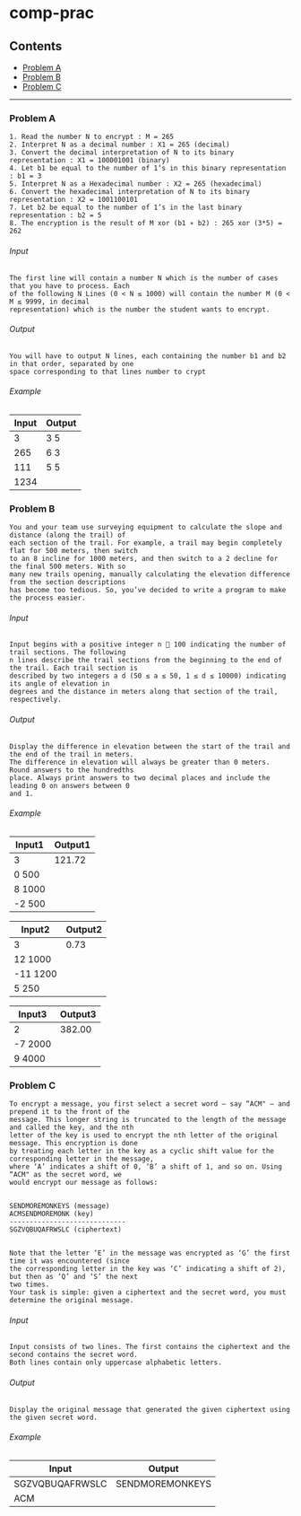 # comp-prac

## Contents
* [Problem A](#a)
* [Problem B](#b)
* [Problem C](#c)

---

### <a name="a"></a>Problem A
    1. Read the number N to encrypt : M = 265
    2. Interpret N as a decimal number : X1 = 265 (decimal)
    3. Convert the decimal interpretation of N to its binary representation : X1 = 100001001 (binary)
    4. Let b1 be equal to the number of 1’s in this binary representation : b1 = 3
    5. Interpret N as a Hexadecimal number : X2 = 265 (hexadecimal)
    6. Convert the hexadecimal interpretation of N to its binary representation : X2 = 1001100101
    7. Let b2 be equal to the number of 1’s in the last binary representation : b2 = 5
    8. The encryption is the result of M xor (b1 ∗ b2) : 265 xor (3*5) = 262

###### Input
    The first line will contain a number N which is the number of cases that you have to process. Each
    of the following N Lines (0 < N ≤ 1000) will contain the number M (0 < M ≤ 9999, in decimal
    representation) which is the number the student wants to encrypt.

###### Output
    You will have to output N lines, each containing the number b1 and b2 in that order, separated by one
    space corresponding to that lines number to crypt

###### Example

| Input | Output |
|-------|--------|
| 3     | 3 5    |
| 265   | 6 3    |
| 111   | 5 5    |
| 1234  |        |

### <a name="b"></a>Problem B
    You and your team use surveying equipment to calculate the slope and distance (along the trail) of
    each section of the trail. For example, a trail may begin completely flat for 500 meters, then switch
    to an 8 incline for 1000 meters, and then switch to a 2 decline for the final 500 meters. With so
    many new trails opening, manually calculating the elevation difference from the section descriptions
    has become too tedious. So, you’ve decided to write a program to make the process easier.

###### Input
    Input begins with a positive integer n  100 indicating the number of trail sections. The following
    n lines describe the trail sections from the beginning to the end of the trail. Each trail section is
    described by two integers a d (50 ≤ a ≤ 50, 1 ≤ d ≤ 10000) indicating its angle of elevation in
    degrees and the distance in meters along that section of the trail, respectively.

###### Output
    Display the difference in elevation between the start of the trail and the end of the trail in meters.
    The difference in elevation will always be greater than 0 meters. Round answers to the hundredths
    place. Always print answers to two decimal places and include the leading 0 on answers between 0
    and 1.

###### Example

| Input1 | Output1 |
|--------|---------|
| 3      | 121.72  |
| 0 500  |         |
| 8 1000 |         |
| -2 500 |         |

| Input2  | Output2 |
|---------|---------|
| 3       | 0.73    |
| 12 1000 |         |
| -11 1200|         |
| 5 250   |         |

| Input3  | Output3 |
|---------|---------|
| 2       | 382.00  |
| -7 2000 |         |
| 9 4000  |         |


### <a name="c"></a>Problem C
    To encrypt a message, you first select a secret word – say “ACM" – and prepend it to the front of the
    message. This longer string is truncated to the length of the message and called the key, and the nth
    letter of the key is used to encrypt the nth letter of the original message. This encryption is done
    by treating each letter in the key as a cyclic shift value for the corresponding letter in the message,
    where ‘A’ indicates a shift of 0, ‘B’ a shift of 1, and so on. Using “ACM" as the secret word, we
    would encrypt our message as follows:


    SENDMOREMONKEYS (message)
    ACMSENDMOREMONK (key)
    -----------------------------
    SGZVQBUQAFRWSLC (ciphertext)


    Note that the letter ‘E’ in the message was encrypted as ‘G’ the first time it was encountered (since
    the corresponding letter in the key was ‘C’ indicating a shift of 2), but then as ‘Q’ and ‘S’ the next
    two times.
    Your task is simple: given a ciphertext and the secret word, you must determine the original message.

###### Input
    Input consists of two lines. The first contains the ciphertext and the second contains the secret word.
    Both lines contain only uppercase alphabetic letters.  

###### Output
    Display the original message that generated the given ciphertext using the given secret word.


###### Example

| Input           | Output           |
|-----------------|------------------|
| SGZVQBUQAFRWSLC | SENDMOREMONKEYS  |
| ACM             |                  |
